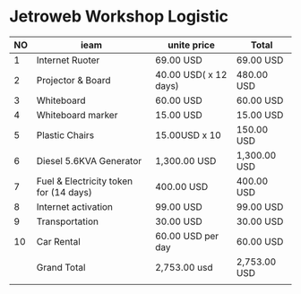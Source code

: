 # Jetroweb Workshop Logistic

| NO   | ieam                                    |   unite price             | Total       |
|------|-----------------------------------------|---------------------------|-------------|
| 1    | Internet Ruoter                         | 69.00 USD                 |69.00 USD    |
| 2    | Projector & Board                       | 40.00 USD( x 12 days)     |480.00 USD   |
| 3    | Whiteboard                              | 60.00 USD                 | 60.00 USD   |
| 4    | Whiteboard marker                       | 15.00 USD                 | 15.00 USD   |
| 5    | Plastic Chairs                          | 15.00USD x 10             | 150.00 USD  |
| 6    | Diesel 5.6KVA Generator                 | 1,300.00 USD              | 1,300.00 USD|
| 7    | Fuel & Electricity token for (14 days)  | 400.00 USD                | 400.00 USD  |
| 8    | Internet activation                     | 99.00 USD                 | 99.00 USD   |
| 9    | Transportation                          | 30.00 USD                 | 30.00 USD   |
| 10   | Car Rental                              | 60.00 USD per day         | 60.00 USD   |
|      | Grand Total                             | 2,753.00 usd              | 2,753.00 USD|
|      |                                         |                           |             |